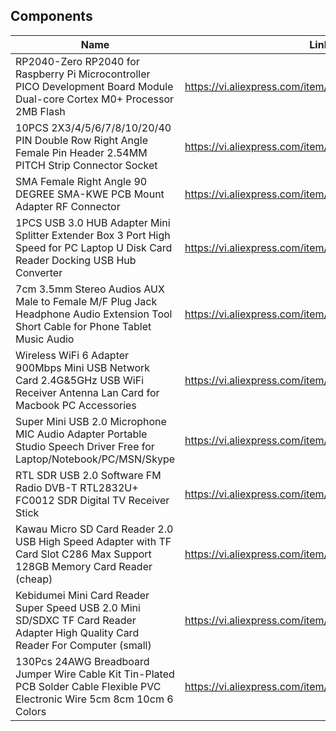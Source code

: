 ## Components


| Name                                                                                                                             | Link                                                   |
-----------------------------------------------------------------------------------------------------------------------------------|--------------------------------------------------------|
| RP2040-Zero RP2040 for Raspberry Pi Microcontroller PICO Development Board Module Dual-core Cortex M0+ Processor 2MB Flash       | https://vi.aliexpress.com/item/1005007894453401.html   |
| 10PCS 2X3/4/5/6/7/8/10/20/40 PIN Double Row Right Angle Female Pin Header 2.54MM PITCH Strip Connector Socket                    | https://vi.aliexpress.com/item/4000330409245.html      |
| SMA Female Right Angle 90 DEGREE SMA-KWE PCB Mount Adapter RF Connector                                                          | https://vi.aliexpress.com/item/1005002450883065.html   |
| 1PCS USB 3.0 HUB Adapter Mini Splitter Extender Box 3 Port High Speed for PC Laptop U Disk Card Reader Docking USB Hub Converter | https://vi.aliexpress.com/item/1005007356991888.html   |
| 7cm 3.5mm Stereo Audios AUX Male to Female M/F Plug Jack Headphone Audio Extension Tool Short Cable for Phone Tablet Music Audio | https://vi.aliexpress.com/item/1005007567943678.html   |
| Wireless WiFi 6 Adapter 900Mbps Mini USB Network Card 2.4G&5GHz USB WiFi Receiver Antenna Lan Card for Macbook PC Accessories    | https://vi.aliexpress.com/item/1005006895434423.html   |
| Super Mini USB 2.0 Microphone MIC Audio Adapter Portable Studio Speech Driver Free for Laptop/Notebook/PC/MSN/Skype              | https://vi.aliexpress.com/item/1005007548859483.html   |
| RTL SDR USB 2.0 Software FM Radio DVB-T RTL2832U+ FC0012 SDR Digital TV Receiver Stick                                           | https://vi.aliexpress.com/item/1005005952200929.html   |
| Kawau Micro SD Card Reader 2.0 USB High Speed Adapter with TF Card Slot C286 Max Support 128GB Memory Card Reader (cheap)        | https://vi.aliexpress.com/item/32881754388.html        |
| Kebidumei Mini Card Reader Super Speed USB 2.0 Mini SD/SDXC TF Card Reader Adapter High Quality Card Reader For Computer (small) | https://vi.aliexpress.com/item/4000124265466.html      |
| 130Pcs 24AWG Breadboard Jumper Wire Cable Kit Tin-Plated PCB Solder Cable Flexible PVC Electronic Wire 5cm 8cm 10cm 6 Colors     | https://vi.aliexpress.com/item/1005006427520687.html   |

